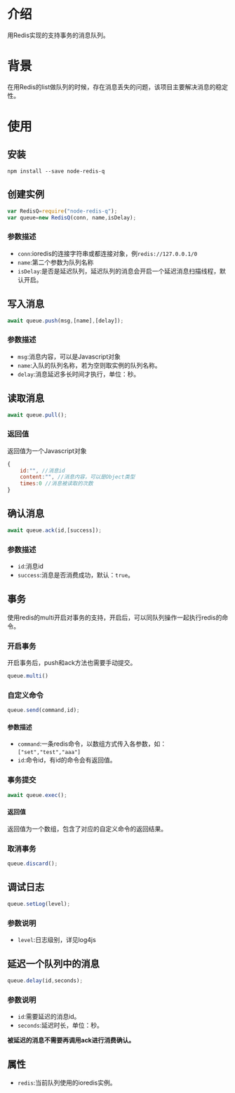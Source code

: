 # 介绍

用Redis实现的支持事务的消息队列。

# 背景

在用Redis的list做队列的时候，存在消息丢失的问题，该项目主要解决消息的稳定性。

# 使用

## 安装

```shell
npm install --save node-redis-q
```

## 创建实例

```javascript
var RedisQ=require("node-redis-q");
var queue=new RedisQ(conn, name,isDelay);
```
### 参数描述
* ```conn```:ioredis的连接字符串或都连接对象，例```redis://127.0.0.1/0```
* ```name```:第二个参数为队列名称
* ```isDelay```:是否是延迟队列，延迟队列的消息会开启一个延迟消息扫描线程，默认开启。

## 写入消息

```javascript
await queue.push(msg,[name],[delay]);
```

### 参数描述

* ```msg```:消息内容，可以是Javascript对象
* ```name```:入队的队列名称，若为空则取实例的队列名称。
* ```delay```:消息延迟多长时间才执行，单位：秒。

## 读取消息

```javascript
await queue.pull();
```

### 返回值

返回值为一个Javascript对象

```javascript
{
    id:"", //消息id
    content:"", //消息内容，可以是Object类型
    times:0 //消息被读取的次数
}
```

## 确认消息

```javascript
await queue.ack(id,[success]);
```

### 参数描述

* ```id```:消息id
* ```success```:消息是否消费成功，默认：```true```。

## 事务

使用redis的multi开启对事务的支持，开启后，可以同队列操作一起执行redis的命令。

### 开启事务

开启事务后，push和ack方法也需要手动提交。

```javascript
queue.multi()
```

### 自定义命令

```javascript
queue.send(command,id);
```

#### 参数描述

* ```command```:一条redis命令，以数组方式传入各参数，如：```["set","test","aaa"]```
* ```id```:命令id，有id的命令会有返回值。

### 事务提交

```javascript
await queue.exec();
```

#### 返回值

返回值为一个数组，包含了对应的自定义命令的返回结果。

### 取消事务

```javascript
queue.discard();
```

## 调试日志

```javascript
queue.setLog(level);
```

### 参数说明 

* ```level```:日志级别，详见log4js

## 延迟一个队列中的消息

```javascript
queue.delay(id,seconds);
```

### 参数说明 

* ```id```:需要延迟的消息id。
* ```seconds```:延迟时长，单位：秒。

**被延迟的消息不需要再调用ack进行消费确认。**

## 属性

* ```redis```:当前队列使用的ioredis实例。
